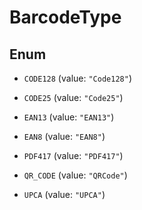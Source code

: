 

# BarcodeType

## Enum


* `CODE128` (value: `"Code128"`)

* `CODE25` (value: `"Code25"`)

* `EAN13` (value: `"EAN13"`)

* `EAN8` (value: `"EAN8"`)

* `PDF417` (value: `"PDF417"`)

* `QR_CODE` (value: `"QRCode"`)

* `UPCA` (value: `"UPCA"`)



